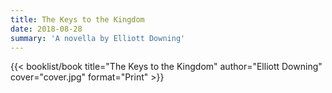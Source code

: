 ```yaml
---
title: The Keys to the Kingdom
date: 2018-08-28
summary: 'A novella by Elliott Downing'
---
```


{{< booklist/book
title="The Keys to the Kingdom"
author="Elliott Downing"
cover="cover.jpg"
format="Print" >}}
